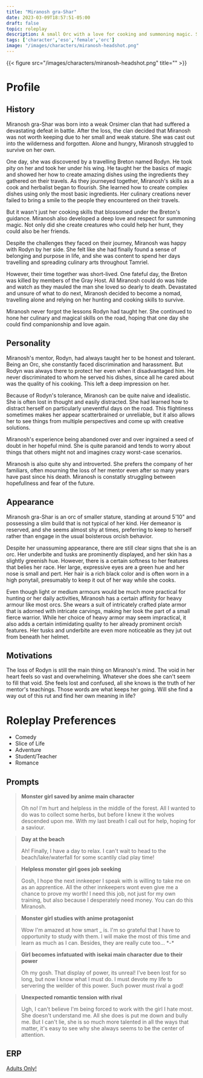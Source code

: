 ```yaml
---
title: "Miranosh gra-Shar"
date: 2023-03-09T18:57:51-05:00
draft: false
topic: roleplay
description: A small Orc with a love for cooking and summoning magic. She was cast out by her clan for being too weak, but was taken in and trained by a travelling Breton.  Even though her mentor is no longer with her, she hopes that there may be others just like him for her to meet.
tags: ['character','eso','female','orc']
image: "/images/characters/miranosh-headshot.png"
---
```


{{< figure src="/images/characters/miranosh-headshot.png" title="" >}}
# Profile

## History
Miranosh gra-Shar was born into a weak Orsimer clan that had suffered a devastating defeat in battle. After the loss, the clan decided that Miranosh was not worth keeping due to her small and weak stature.  She was cast out into the wilderness and forgotten. Alone and hungry, Miranosh struggled to survive on her own. 

One day, she was discovered by a travelling Breton named Rodyn.  He took pity on her and took her under his wing. He taught her the basics of magic and showed her how to create amazing dishes using the ingredients they gathered on their travels. As they journeyed together, Miranosh's skills as a cook and herbalist began to flourish. She learned how to create complex dishes using only the most basic ingredients.  Her culinary creations never failed to bring a smile to the people they encountered on their travels.  

But it wasn't just her cooking skills that blossomed under the Breton's guidance.  Miranosh also developed a deep love and respect for summoning magic. Not only did she create creatures who could help her hunt, they could also be her friends.

Despite the challenges they faced on their journey, Miranosh was happy with Rodyn by her side. She felt like she had finally found a sense of belonging and purpose in life, and she was content to spend her days travelling and spreading culinary arts throughout Tamriel.  

However, their time together was short-lived. One fateful day, the Breton was killed by members of the Gray Host.  All Miranosh could do was hide and watch as they mauled the man she loved so dearly to death.  Devastated and unsure of what to do next, Miranosh decided to become a nomad, travelling alone and relying on her hunting and cooking skills to survive.

Miranosh never forgot the lessons Rodyn had taught her. She continued to hone her culinary and magical skills on the road, hoping that one day she could find companionship and love again.

## Personality
Miranosh's mentor, Rodyn, had always taught her to be honest and tolerant.  Being an Orc, she constantly faced discrimination and harassment.  But Rodyn was always there to protect her even when it disadvantaged him.  He never discriminated to whom he served his dishes, since all he cared about was the quality of his cooking.  This left a deep impression on her.  

Because of Rodyn's tolerance, Miranosh can be quite naive and idealistic.  She is often lost in thought and easily distracted.  She had learned how to distract herself on particularly uneventful days on the road.  This flightiness sometimes makes her appear scatterbrained or unreliable, but it also allows her to see things from multiple perspectives and come up with creative solutions.

Miranosh's experience being abandoned over and over ingrained a seed of doubt in her hopeful mind.  She is quite paranoid and tends to worry about things that others might not and imagines crazy worst-case scenarios.  

Miranosh is also quite shy and introverted.  She prefers the company of her familiars, often mourning the loss of her mentor even after so many years have past since his death.  Miranosh is constatly struggling between hopefullness and fear of the future.

## Appearance
Miranosh gra-Shar is an orc of smaller stature, standing at around 5'10" and possessing a slim build that is not typical of her kind. Her demeanor is reserved, and she seems almost shy at times, preferring to keep to herself rather than engage in the usual boisterous orcish behavior.

Despite her unassuming appearance, there are still clear signs that she is an orc. Her underbite and tusks are prominently displayed, and her skin has a slightly greenish hue. However, there is a certain softness to her features that belies her race. Her large, expressive eyes are a green hue and her nose is small and pert. Her hair is a rich black color and is often worn in a high ponytail, presumably to keep it out of her way while she cooks.

Even though light or medium armours would be much more practical for hunting or her daily activities, Miranosh has a certain affinity for heavy armour like most orcs. She wears a suit of intricately crafted plate armor that is adorned with intricate carvings, making her look the part of a small fierce warrior.  While her choice of heavy armor may seem impractical, it also adds a certain intimidating quality to her already prominent orcish features. Her tusks and underbite are even more noticeable as they jut out from beneath her helmet.

## Motivations
The loss of Rodyn is still the main thing on Miranosh's mind.  The void in her heart feels so vast and overwhelming.  Whatever she does she can't seem to fill that void.  She feels lost and confused, all she knows is the truth of her mentor's teachings.  Those words are what keeps her going.  Will she find a way out of this rut and find her own meaning in life?

# Roleplay Preferences
- Comedy
- Slice of Life
- Adventure
- Student/Teacher
- Romance

## Prompts
>**Monster girl saved by anime main character** <br>
>
> Oh no! I'm hurt and helpless in the middle of the forest.  All I wanted to do was to collect some herbs, but before I knew it the wolves descended upon me.  With my last breath I call out for help, hoping for a saviour.

>**Day at the beach**
> 
> Ah! Finally, I have a day to relax.  I can't wait to head to the beach/lake/waterfall for some scantily clad play time! 

> **Helpless monster girl goes job seeking**
>
> Gosh, I hope the next innkeeper I speak with is willing to take me on as an apprentice.  All the other innkeepers wont even give me a chance to prove my worth!  I need this job, not just for my own training, but also because I desperately need money.  You can do this Miranosh.

> **Monster girl studies with anime protagonist**
> 
> Wow I'm amazed at how smart _ is.  I'm so grateful that I have to opportunity to study with them.  I will make the most of this time and learn as much as I can.  Besides, they are really cute too... \*-\*

> **Girl becomes infatuated with isekai main character due to their power**
>
> Oh my gosh. That display of power, its unreal! I've been lost for so long, but now I know what I must do.  I must devote my life to servering the weilder of this power.  Such power must rival a god!

> **Unexpected romantic tension with rival**
>
> Ugh, I can't believe I'm being forced to work with the girl I hate most. She doesn't understand me.  All she does is put me down and bully me.  But I can't lie, she is so much more talented in all the ways that matter, it's easy to see why she always seems to be the center of attention.  



## ERP
[Adults Only!](https://www.youtube.com/watch?v=XQF-dpZiWLA)
